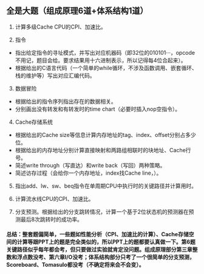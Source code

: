 ## 全是大题（组成原理6道+体系结构1道）

1. 计算多级Cache CPU的CPI、加速比。

2. 指令
  * 指出给定指令的寻址模式，并写出对应机器码（即32位的010101···，opcode不用记，题目会给。要求结果用十六进制表示，所以记得每4位合起来）。
  * 根据给出的C语言代码（一个简单的while循环，不涉及函数调用、嵌套循环、栈的维护等）写出对应汇编代码。

3. 数据冒险
  * 根据给出的指令序列指出存在的数据相关。
  * 分别画出没有转发和有转发时的time chart（必要时插入nop空指令）。

4. Cache存储系统
  * 根据给出的Cache size等信息计算内存地址的tag、index、offset分别占多少位。
  * 根据给出的内存地址分别计算直接映射和两路组相联时的块地址、Cache行号。
  * 简述write through（写直达）和write back（写回）两种策略。
  * 简述访存过程（会给你一个内存地址，index找Cache line，）。

5. 指出add、lw、sw、beq指令在单周期CPU中执行时的关键路径并计算用时。

6. 计算流水线CPU的CPI、加速比。

7. 分支预测。根据给出的分支跳转情况，计算一个基于2位状态机的预测器在预测最后8次跳转时的成功率。


#### 总结：整套题偏简单，一些题如性能分析（CPI、加速比的计算）、Cache存储空间的计算等跟PPT上的题是完全类似的，所以PPT上的题都要认真做一下。第6题关键路径似乎每年都会考，但只要做过实验就肯定没问题。组成原理部分第三章整数和浮点数没考、第六章I/O没考；体系结构部分只考了一个很简单的分支预测，Scoreboard、Tomasulo都没考（不确定将来会不会变）。
